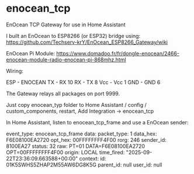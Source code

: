 # enocean_tcp
EnOcean TCP Gateway for use in Home Assistant

I built an EnOcean to ESP8266 (or ESP32) bridge using:
https://github.com/Techserv-krY/EnOcean_ESP8266_Gateway/wiki

EnOcean Pi Module:
https://www.domadoo.fr/fr/dongle-enocean/2466-enocean-module-radio-enocean-pi-868mhz.html

Wiring:

  ESP - ENOCEAN
   TX - RX  10
   RX - TX   8
  Vcc - Vcc  1
  GND - GND  6

The Gateway relays all packages on port 9999.

Just copy enocean_typ folder to Home Assistant / config / custom_components, restart, Add Integration -> enocean_tcp


In Home Assistant, listen to enocean_tcp_frame and use a EnOcean sender:

event_type: enocean_tcp_frame
data:
packet_type: 1
data_hex: F6E08100EA2720
opt_hex: 00FFFFFFFF4F00
rorg: 246
sender_id: 8100EA27
status: 32
raw: PT=01 DATA=F6E08100EA2720 OPT=00FFFFFFFF4F00
origin: LOCAL
time_fired: "2025-09-22T23:36:09.663588+00:00"
context:
id: 01K5SWHS5ZHAP2M55AW6DG8K5G
parent_id: null
user_id: null

